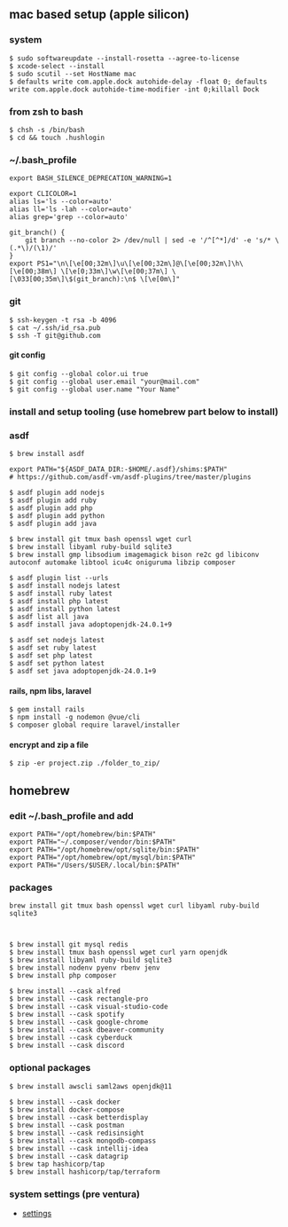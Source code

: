 ## mac based setup (apple silicon)

### system
    $ sudo softwareupdate --install-rosetta --agree-to-license
    $ xcode-select --install
    $ sudo scutil --set HostName mac
    $ defaults write com.apple.dock autohide-delay -float 0; defaults write com.apple.dock autohide-time-modifier -int 0;killall Dock
    
### from zsh to bash
    $ chsh -s /bin/bash
    $ cd && touch .hushlogin

### ~/.bash_profile
    export BASH_SILENCE_DEPRECATION_WARNING=1

    export CLICOLOR=1
    alias ls='ls --color=auto'
    alias ll='ls -lah --color=auto'
    alias grep='grep --color=auto'
    
    git_branch() {
        git branch --no-color 2> /dev/null | sed -e '/^[^*]/d' -e 's/* \(.*\)/(\1)/'
    }
    export PS1="\n\[\e[00;32m\]\u\[\e[00;32m\]@\[\e[00;32m\]\h\[\e[00;38m\] \[\e[0;33m\]\w\[\e[00;37m\] \[\033[00;35m\]\$(git_branch):\n$ \[\e[0m\]"

### git
    $ ssh-keygen -t rsa -b 4096
    $ cat ~/.ssh/id_rsa.pub
    $ ssh -T git@github.com

#### git config
    $ git config --global color.ui true
    $ git config --global user.email "your@mail.com"
    $ git config --global user.name "Your Name"

### install and setup tooling (use homebrew part below to install)

### asdf
    $ brew install asdf

    export PATH="${ASDF_DATA_DIR:-$HOME/.asdf}/shims:$PATH"
    # https://github.com/asdf-vm/asdf-plugins/tree/master/plugins
    
    $ asdf plugin add nodejs
    $ asdf plugin add ruby
    $ asdf plugin add php
    $ asdf plugin add python
    $ asdf plugin add java

    $ brew install git tmux bash openssl wget curl 
    $ brew install libyaml ruby-build sqlite3 
    $ brew install gmp libsodium imagemagick bison re2c gd libiconv autoconf automake libtool icu4c oniguruma libzip composer
    
    $ asdf plugin list --urls
    $ asdf install nodejs latest
    $ asdf install ruby latest
    $ asdf install php latest
    $ asdf install python latest
    $ asdf list all java
    $ asdf install java adoptopenjdk-24.0.1+9

    $ asdf set nodejs latest
    $ asdf set ruby latest
    $ asdf set php latest
    $ asdf set python latest
    $ asdf set java adoptopenjdk-24.0.1+9

#### rails, npm libs, laravel
    $ gem install rails
    $ npm install -g nodemon @vue/cli    
    $ composer global require laravel/installer
    
#### encrypt and zip a file
    $ zip -er project.zip ./folder_to_zip/

## homebrew

### edit ~/.bash_profile and add

    export PATH="/opt/homebrew/bin:$PATH"
    export PATH="~/.composer/vendor/bin:$PATH"
    export PATH="/opt/homebrew/opt/sqlite/bin:$PATH"
    export PATH="/opt/homebrew/opt/mysql/bin:$PATH" 
    export PATH="/Users/$USER/.local/bin:$PATH"
    
### packages
    brew install git tmux bash openssl wget curl libyaml ruby-build sqlite3 
    


    $ brew install git mysql redis 
    $ brew install tmux bash openssl wget curl yarn openjdk
    $ brew install libyaml ruby-build sqlite3 
    $ brew install nodenv pyenv rbenv jenv
    $ brew install php composer

    $ brew install --cask alfred
    $ brew install --cask rectangle-pro
    $ brew install --cask visual-studio-code
    $ brew install --cask spotify
    $ brew install --cask google-chrome
    $ brew install --cask dbeaver-community    
    $ brew install --cask cyberduck
    $ brew install --cask discord

### optional packages
    $ brew install awscli saml2aws openjdk@11

    $ brew install --cask docker
    $ brew install docker-compose
    $ brew install --cask betterdisplay
    $ brew install --cask postman
    $ brew install --cask redisinsight
    $ brew install --cask mongodb-compass
    $ brew install --cask intellij-idea
    $ brew install --cask datagrip
    $ brew tap hashicorp/tap
    $ brew install hashicorp/tap/terraform


### system settings (pre ventura)
* [settings](https://github.com/ek926m/dotfiles/blob/main/settings.md)
